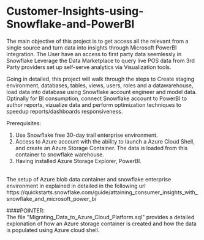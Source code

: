# Customer-Insights-using-Snowflake-and-PowerBI

The main objective of this project is to get access all the relevant from a single source and turn data into insights through Microsoft PowerBI integration. The User have an access to first party data seemlessly in Snowflake Leverage the Data Marketplace to query live POS data from 3rd Party providers set up self-serve analytics via Visualization tools.

Going in detailed, this project will walk through the steps to Create staging environment, databases, tables, views, users, roles and a datawarehouse, load data into database using Snowflake account engineer and model data. Optinally for BI consumption, connect Snowflake account to PowerBI to author reports, vizualize data and perform optimization techniques to speedup reports/dashboards responsiveness.

Prerequisites:<br />
1. Use Snowflake free 30-day trail enterprise environment.<br />
2. Access to Azure account with the ability to launch a Azure Cloud Shell, and create an Azure Storage Container. The data is loaded from this container to snowflake warehouse.<br />
3. Having installed Azure Storage Explorer, PowerBI.<br />
<br />
The setup of Azure blob data container and snowflake enterprise environment in explained in detailed in the following url<br /> https://quickstarts.snowflake.com/guide/attaining_consumer_insights_with_snowflake_and_microsoft_power_bi

####POINTER: <br />
The file "Migrating_Data_to_Azure_Cloud_Platform.sql" provides a detailed explonation of how an Azure storage container is created and how the data is populated using Azure cloud shell.
